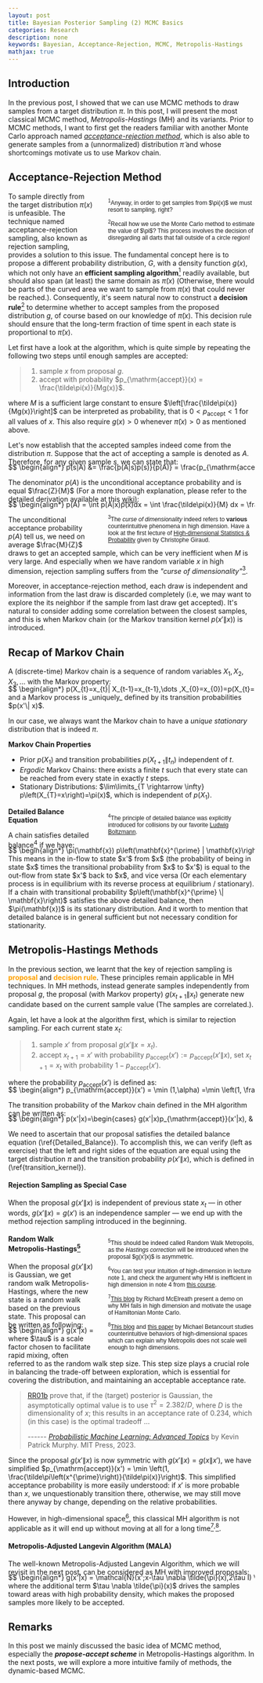 ```yaml
---
layout: post
title: Bayesian Posterior Sampling (2) MCMC Basics
categories: Research
description: none
keywords: Bayesian, Acceptance-Rejection, MCMC, Metropolis-Hastings
mathjax: true
---
```


<style>
    .sidebar {
        float: right; /* Align the sidebar to the right */
        width: 300px; /* Set the width of the sidebar */
        font-family: sans-serif, monospace; /* Example font-family for a light font */
        margin-left: 30px; /* Add margin to the left of the sidebar */
    }
</style>

## Introduction

In the previous post, I showed that we can use MCMC methods to draw samples from a target distribution $\pi$. 
In this post, I will present the most classical MCMC method, _Metropolis-Hastings_ (MH) and its variants.
Prior to MCMC methods, I want to first get the readers familiar with another Monte Carlo approach named [_acceptance-rejection method_](https://en.wikipedia.org/wiki/Rejection_sampling), which is also able to generate samples from a (unnormalized) distribution $\tilde\pi$ and whose shortcomings motivate us to use Markov chain.


## Acceptance-Rejection Method

<div class="sidebar">
    <div style="font-size: 12px;">
        <p style='margin-bottom: 10px;' id="easy_sampling">
        <sup>1</sup>Anyway, in order to get samples from $\pi(x)$ we must resort to sampling, right?</p>
        <p style='margin-bottom: 10px;' id="analog">
        <sup>2</sup>Recall how we use the Monte Carlo method to estimate the value of $\pi$? This process involves the decision of disregarding all darts that fall outside of a circle region!</p>
    </div>
</div>

To sample directly from the target distribution $\pi(x)$ is unfeasible.
The technique named acceptance-rejection sampling, also known as rejection sampling, provides a solution to this issue. 
The fundamental concept here is to propose a different probability distribution, $G$, with a density function $g(x)$, which not only have an **efficient sampling algorithm**<a href="#easy_sampling"><sup>1</sup></a> readily available, but should also span (at least) the same domain as $\tilde\pi(x)$ (Otherwise, there would be parts of the curved area we want to sample from $\pi(x)$ that could never be reached.).
Consequently, it's seem natural now to construct a **decision rule**<a href="#analog"><sup>2</sup></a> to determine whether to accept samples from the proposed distribution $g$, of course based on our knowledge of $\tilde\pi(x)$. This decision rule should ensure that the long-term fraction of time spent in each state is proportional to $\tilde\pi(x)$.


Let first have a look at the algorithm, which is quite simple by repeating the following two steps until enough samples are accepted:

> 1. sample $x$ from proposal $g$.
> 2. accept with probability $p_{\mathrm{accept}}(x) = \frac{\tilde\pi(x)}{Mg(x)}$.

where $M$ is a sufficient large constant to ensure $\left[\frac{\tilde\pi(x)}{Mg(x)}\right]$ can be interpreted as probability, that is $0 < p_{\mathrm{accept}} < 1$ for all values of $x$. This also require $g(x)>0$ whenever $\tilde\pi(x)>0$ as mentioned above.
<!-- 
Saying now we have a sample from $g$, the intuition is that we would like to take this sample if it is highly likely under the distribution $\tilde\pi(x)$, and reject it if otherwise. On the other hand, we also want to consider whether this sample is a likely to occur again under the proposal distribution $g$. -->

Let's now establish that the accepted samples indeed come from the distribution $\pi$. Suppose that the act of accepting a sample is denoted as $A$. Therefore, for any given sample $s$, we can state that:
<div style="overflow-x: auto; white-space: nowrap; margin-top: -20px;">
$$ 
    \begin{align*}
    p(s|A) &= \frac{p(A|s)p(s)}{p(A)} = \frac{p_{\mathrm{accept}}(s)g(s)}{\int p_{\mathrm{accept}}(x)g(x) dx} = \frac{\tilde\pi(s)/M}{\int \tilde\pi(x)/M dx} = \frac{\tilde\pi(s)}{\int \tilde\pi(x) dx} = \pi(s) \label{AR}\tag{1}
    \end{align*}
$$
</div>

The denominator $p(A)$ is the unconditional acceptance probability and is equal $\frac{Z}{M}$ (For a more thorough explanation, please refer to the detailed derivation available at this [wiki](https://en.wikipedia.org/wiki/Rejection_sampling#Theory)):
<div style="overflow-x: auto; white-space: nowrap; margin-top: -20px;">
$$ 
    \begin{align*}
    p(A) = \int p(A|x)p(x)dx = \int \frac{\tilde\pi(x)}{M} dx = \frac{Z}{M} \label{denominator}\tag{2}
    \end{align*}
$$
</div>

<div class="sidebar">
    <div style="font-size: 12px;">
        <p style='margin-bottom: 5px;' id="curse">
            <sup>3</sup>The <em>curse of dimensionality</em> indeed refers to <strong>various</strong> counterintuitive phenomena in high dimension. Have a look at the first lecture of <a href="https://www.imo.universite-paris-saclay.fr/~christophe.giraud/Orsay/HDPS.html">High-dimensional Statistics & Probability</a> given by Christophe Giraud.</p>
    </div>
</div>

The unconditional acceptance probability $p(A)$ tell us, we need on average $\frac{M}{Z}$ draws to get an accepted sample, which can be very inefficient when $M$ is very large. And especially when we have random variable $x$ in high dimension, rejection sampling suffers from the _"curse of dimensionality"_<a href="#curse"><sup>3</sup></a>.
<!-- And there are several methods with better proposal $g$ to alleviate this issue. -->

Moreover, in acceptance-rejection method, each draw is independent and information from the last draw is discarded completely (i.e, we may want to explore the its neighbor if the sample from last draw get accepted). It's natural to consider adding some correlation between the closest samples, and this is when Markov chain (or the Markov transition kernel $p(x'\|x)$) is introduced.

## Recap of Markov Chain
A (discrete-time) Markov chain is a sequence of random variables $X_1, X_2, X_3, ...$ with the Markov property:
<div style="overflow-x: auto; white-space: nowrap; margin-top: -20px;">
$$ 
    \begin{align*}
    p(X_{t}=x_{t}| X_{t-1}=x_{t-1},\dots ,X_{0}=x_{0})=p(X_{t}=x_{t}| X_{t-1}=x_{t-1}) \label{Markov_property}\tag{3}
    \end{align*}
$$
</div>
and a Markov process is _uniquely_ defined by its transition probabilities $p(x'\| x)$.

In our case, we always want the Markov chain to have a _unique_ _stationary_ distribution that is indeed $\pi$.

**Markov Chain Properties**
- Prior $p(X_1)$ and transition probabilities $p(X_{t+1} \| t_n )$ independent of $t$.
- _Ergodic_ Markov Chains: there exists a finite $t$ such that every state can be reached from every state in exactly $t$ steps.
- Stationary Distributions: $\lim\limits_{T \rightarrow \infty}  p\left(X_{T}=x\right)=\pi(x)$, which is independent of $p(X_1)$.


<div class="sidebar">
    <div style="font-size: 12px;">
        <p style='margin-bottom: 5px;' id="detailed_balance">
            <sup>4</sup>The principle of detailed balance was explicitly introduced for collisions by our favorite <a href="https://en.wikipedia.org/wiki/Ludwig_Boltzmann">Ludwig Boltzmann</a>.</p>
    </div>
</div>


**Detailed Balance Equation**

A chain satisfies detailed balance<a href="#detailed_balance"><sup>4</sup></a> if we have:
<div style="overflow-x: auto; white-space: nowrap; margin-top: -20px;">
$$ 
    \begin{align*}
    \pi(\mathbf{x}) p\left(\mathbf{x}^{\prime} | \mathbf{x}\right)=\pi\left(\mathbf{x}^{\prime}\right) p\left(\mathbf{x} | \mathbf{x}^{\prime}\right) \label{Detailed_Balance}\tag{4}
    \end{align*}
$$
</div>
This means in the in-flow to state $x'$ from $x$ (the probability of being in state $x$ times the transitional probability from $x$ to $x'$) is equal to the out-flow from state $x'$ back to $x$, and vice versa (Or each elementary process is in equilibrium with its reverse process at equilibrium / stationary). If a chain with transitional probability $p\left(\mathbf{x}^{\prime} \| \mathbf{x}\right)$ satisfies the above detailed balance, then $\pi(\mathbf{x})$ is its stationary distribution. And it worth to mention that detailed balance is in general sufficient but not necessary condition for stationarity.

## Metropolis-Hastings Methods
In the previous section, we learnt that the key of rejection sampling is <span style="color:#FFA000">**proposal**</span> and <span style="color:#FFA000">**decision rule**</span>. These principles remain applicable in MH techniques.
In MH methods, instead generate samples independently from proposal $g$, the proposal (with Markov property) $g(x_{t+1}\|x_t)$ generate new candidate based on the current sample value (The samples are correlated.).

Again, let have a look at the algorithm first, which is similar to rejection sampling. For each current state $x_t$:

> 1. sample $x'$ from proposal $g(x'\|x=x_t)$.
> 2. accept $x_{t+1}=x'$ with probability $p_{\mathrm{accept}}(x') := p_{\mathrm{accept}}(x'\|x)$, set $x_{t+1}=x_{t}$ with probability $1-p_{\mathrm{accept}}(x')$.

where the probability $p_{\mathrm{accept}}(x')$ is defined as:
<div style="overflow-x: auto; white-space: nowrap; margin-top: -20px;">
$$ 
    \begin{align*}
    p_{\mathrm{accept}}(x') = \min (1,\alpha) =\min \left(1, \frac{\tilde\pi\left(x^{\prime}\right) g\left(x | x^{\prime}\right)}{\tilde\pi(x) g\left(x^{\prime} | x\right)}\right) \label{accept_probability}\tag{5}
    \end{align*}
$$
</div>

The transition probability of the Markov chain defined in the MH algorithm can be written as: 
<div style="overflow-x: auto; white-space: nowrap; margin-top: -20px;">
$$ 
    \begin{align*}
        p(x'|x)=\begin{cases}
        g(x'|x)p_{\mathrm{accept}}(x'|x), & \text{if } x'\neq x \\
        g(x|x)+\sum_{x'\neq x}g(x'|x)(1-p_{\mathrm{accept}}(x'|x)), & \text{otherwise}
        \end{cases} \label{transition_kernel}\tag{6}
    \end{align*}
$$
</div>

We need to ascertain that our proposal satisfies the detailed balance equation (\ref{Detailed_Balance}). To accomplish this, we can verify (left as exercise) that the left and right sides of the equation are equal using the target distribution $\pi$ and the transition probability $p(x'\|x)$, which is defined in (\ref{transition_kernel}).


#### Rejection Sampling as Special Case
When the proposal $g(x'\|x)$ is independent of previous state $x_t$ — in other words, $g(x'\|x) = g(x')$ is an independence sampler — we end up with the method rejection sampling introduced in the beginning.

<div class="sidebar">
    <div style="font-size: 12px;">
        <p style='margin-bottom: 5px;' id="RWMH">
            <sup>5</sup>This should be indeed called Random Walk Metropolis, as the <i>Hastings correction</i> will be introduced when the proposal $g(x'|x)$ is asymmetric.</p>
        <p style='margin-bottom: 5px;' id="HD">
            <sup>6</sup>You can test your intuition of high-dimension in lecture note 1, and check the argument why HM is inefficient in high dimension in note 4 from <a href="https://canvas.stanford.edu/courses/66218">this course</a>.</p>
        <p style='margin-bottom: 5px;' id="HD2">
            <sup>7</sup><a href="https://elevanth.org/blog/2017/11/28/build-a-better-markov-chain/">This blog</a> by Richard McElreath present a demo on why MH fails in high dimension and motivate the usage of Hamiltonian Monte Carlo.</p>
        <p style='margin-bottom: 5px;' id="HD3">
            <sup>8</sup><a href="https://betanalpha.github.io/assets/case_studies/probabilistic_computation.html">This blog</a> and <a href="https://arxiv.org/abs/1701.02434">this paper</a> by Michael Betancourt studies counterintuitive behaviors of high-dimensional spaces which can explain why Metropolis does not scale well enough to high dimensions.</p>
    </div>
</div>

#### Random Walk Metropolis-Hastings<a href="#RWMH"><sup>5</sup></a>
When the proposal $g(x'\|x)$ is Gaussian, we get random walk Metropolis-Hastings, where the new state is a random walk based on the previous state. This proposal can be written as following:
<div style="overflow-x: auto; white-space: nowrap; margin-top: -20px;">
$$ 
    \begin{align*}
        g(x'|x) = \mathcal{N}(x';x,\tau^2\mathbf{I}) \label{Random_Walk}\tag{7}
    \end{align*}
$$
</div>
where $\tau$ is a scale factor chosen to facilitate rapid mixing, often referred to as the random walk step size. This step size plays a crucial role in balancing the trade-off between exploration, which is essential for covering the distribution, and maintaining an acceptable acceptance rate. 

> [RR01b](https://projecteuclid.org/journals/statistical-science/volume-16/issue-4/Optimal-scaling-for-various-Metropolis-Hastings-algorithms/10.1214/ss/1015346320.full) prove that, if the (target) posterior is Gaussian, the asymptotically optimal value is to use $\tau^2 = 2.382/D$, where $D$ is the dimensionality of $x$; this results in an acceptance rate of 0.234, which (in this case) is the optimal tradeoff ...
>
> ------ [_Probabilistic Machine Learning: Advanced Topics_](https://probml.github.io/pml-book/book2.html) by Kevin Patrick Murphy. MIT Press, 2023.

Since the proposal $g(x'\|x)$ is now symmetric with $g(x'\|x)=g(x\|x')$, 
we have simplified $p_{\mathrm{accept}}(x') = \min \left(1, \frac{\tilde\pi\left(x^{\prime}\right)}{\tilde\pi(x)}\right)$. This simplified acceptance probability is more easily understood: if $x'$ is more probable than $x$, we unquestionably transition there, otherwise, we may still move there anyway by change, depending on the relative probabilities.

However, in high-dimensional space<a href="#HD"><sup>6</sup></a>, this classical MH algorithm is not applicable as it will end up without moving at all for a long time<a href="#HD2"><sup>7</sup></a><sup>,</sup><a href="#HD3"><sup>8</sup></a>.

<!-- This area of probability mass is a narrow surface that lies far from the mode and is called the typical set.  -->

#### Metropolis-Adjusted Langevin Algorithm (MALA)
The well-known Metropolis-Adjusted Langevin Algorithm, which we will revisit in the next post, can be considered as MH with improved proposals:
<div style="overflow-x: auto; white-space: nowrap; margin-top: -20px;">
$$ 
    \begin{align*}
        g(x'|x) = \mathcal{N}(x';x-\tau \nabla \tilde{\pi}(x),2\tau I) \label{MALA}\tag{8}
    \end{align*}
$$
</div>
where the additional term $\tau \nabla \tilde{\pi}(x)$ drives the samples toward areas with high probability density, which makes the proposed samples more likely to be accepted.

## Remarks

In this post we mainly discussed the basic idea of MCMC method, especially the _**propose-accept scheme**_ in Metropolis-Hastings algorithm. 
In the next posts, we will explore a more intuitive family of methods, the dynamic-based MCMC.